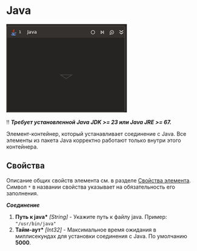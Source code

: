 ﻿---
Description: Java
---

# Java

![](../../../resources/activities/extra/java/java-scope-base.png)

:bangbang: ***Требует установленной Java JDK >= 23 или Java JRE >= 67.***

Элемент-контейнер, который устанавливает соединение с Java. Все элементы из пакета Java корректно работают только внутри этого контейнера.

## Свойства

Описание общих свойств элемента см. в разделе [Свойства элемента](https://docs.primo-rpa.ru/primo-rpa/primo-studio/process/elements#svoistva-elementa).\
Символ `*` в названии свойства указывает на обязательность его заполнения.

***Соединение***
1. **Путь к java\*** *[String]* - Укажите путь к файлу java. Пример: `"/usr/bin/java"`
1. **Тайм-аут\*** *[Int32]* - Максимальное время ожидания в миллисекундах для установки соединения с Java. По умолчанию **5000**.
